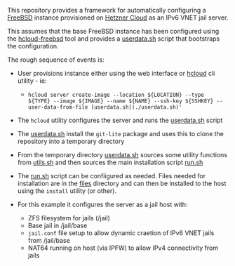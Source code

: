 
This repository provides a framework for automatically configuring a
[FreeBSD](https://www.freebsd.org) instance provisioned on 
[Hetzner Cloud](https://www.hetzner.com/cloud) as an IPv6 VNET jail server.

This assumes that the base FreeBSD instance has been configured using 
the [hcloud-freebsd](https://github.com/paulc/hcloud-freebsd) tool
and provides a [userdata.sh](./userdata.sh) script that bootstraps 
the configuration.

The rough sequence of events is:

- User provisions instance either using the web interface or
  [hcloud](https://github.com/hetznercloud/cli) cli utility - ie:

    * `hcloud server create-image --location ${LOCATION} --type ${TYPE} --image ${IMAGE} --name ${NAME} --ssh-key ${SSHKEY} --user-data-from-file [userdata.sh[(./userdata.sh)'`

- The `hcloud` utility configures the server and runs the 
  [userdata.sh](./userdata.sh) script 

- The [userdata.sh](./userdata.sh) install the `git-lite` package and uses
  this to clone the repository into a temporary directory

- From the temporary directory [userdata.sh](./userdata.sh) sources some 
  utility functions from [utils.sh](./utils.sh) and then sources the 
  main installation script [run.sh](./run.sh)

- The [run.sh](./run.sh) script can be confiigured as needed. Files needed 
  for installation are in the [files](./files) directory and can then be 
  installed to the host using the `install` utility (or other).

- For this example it configures the server as a jail host with:

    * ZFS filesystem for jails (/jail)
    * Base jail in /jail/base 
    * `jail.conf` file setup to allow dynamic craetion of IPv6 VNET jails 
      from /jail/base
    * NAT64 running on host (via IPFW) to allow IPv4 connectivity from
      jails

